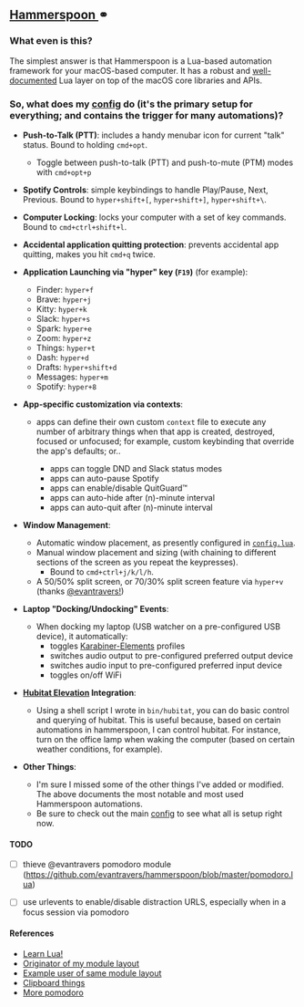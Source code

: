 ## [ Hammerspoon ](https://www.hammerspoon.org)⚭

### What even is this?

The simplest answer is that Hammerspoon is a Lua-based automation framework for
your macOS-based computer. It has a robust and [well-documented](http://www.hammerspoon.org/docs/) Lua layer on top
of the macOS core libraries and APIs.

### So, what does my [config](hammerspoon.symlink/config.lua) do (it's the primary setup for everything; and contains the trigger for many automations)?

- **Push-to-Talk (PTT)**: includes a handy menubar icon for current "talk" status. Bound to holding `cmd+opt`.

  - Toggle between push-to-talk (PTT) and push-to-mute (PTM) modes with `cmd+opt+p`

- **Spotify Controls**: simple keybindings to handle Play/Pause, Next, Previous.
  Bound to `hyper+shift+[`, `hyper+shift+]`, `hyper+shift+\`.

- **Computer Locking**: locks your computer with a set of key commands. Bound to
  `cmd+ctrl+shift+l`.

- **Accidental application quitting protection**: prevents accidental app quitting,
  makes you hit `cmd+q` twice.

- **Application Launching via "hyper" key (`F19`)** (for example):

  - Finder: `hyper+f`
  - Brave: `hyper+j`
  - Kitty: `hyper+k`
  - Slack: `hyper+s`
  - Spark: `hyper+e`
  - Zoom: `hyper+z`
  - Things: `hyper+t`
  - Dash: `hyper+d`
  - Drafts: `hyper+shift+d`
  - Messages: `hyper+m`
  - Spotify: `hyper+8`

- **App-specific customization via contexts**:

  - apps can define their own custom `context` file to execute any number of
    arbitrary things when that app is created, destroyed, focused or unfocused;
    for example, custom keybinding that override the app's defaults; or..

    * apps can toggle DND and Slack status modes
    * apps can auto-pause Spotify
    * apps can enable/disable QuitGuard™
    * apps can auto-hide after (n)-minute interval
    * apps can auto-quit after (n)-minute interval

- **Window Management**:

  - Automatic window placement, as presently configured in [`config.lua`](hammerspoon.symlink/config.lua).
  - Manual window placement and sizing (with chaining to different sections of
    the screen as you repeat the keypresses).
    - Bound to `cmd+ctrl+j/k/l/h`.
  - A 50/50% split screen, or 70/30% split screen feature via `hyper+v` (thanks
    [@evantravers!](https://github.com/evantravers/hammerspoon/blob/master/movewindows.lua#L72-L112))

- **Laptop "Docking/Undocking" Events**:

  - When docking my laptop (USB watcher on a pre-configured USB device), it automatically:
    - toggles [Karabiner-Elements](https://github.com/tekezo/Karabiner-Elements) profiles
    - switches audio output to pre-configured preferred output device
    - switches audio input to pre-configured preferred input device
    - toggles on/off WiFi

- **[Hubitat Elevation](https://www.hubitat.com) Integration**:

  - Using a shell script I wrote in `bin/hubitat`, you can do basic control and querying of hubitat. This is useful because, based on certain automations in hammerspoon, I can control hubitat. For instance, turn on the office lamp when waking the computer (based on certain weather conditions, for example).

- **Other Things**:

  - I'm sure I missed some of the other things I've added or
    modified. The above documents the most notable and most used Hammerspoon automations.
  - Be sure to check out the main [config](hammerspoon.symlink/config.lua) to see what all is setup right now.

#### TODO

- [ ] thieve @evantravers pomodoro module (https://github.com/evantravers/hammerspoon/blob/master/pomodoro.lua)
- [ ] use urlevents to enable/disable distraction URLS, especially when in a
  focus session via pomodoro


#### References

- [Learn Lua!](https://learnxinyminutes.com/docs/lua/)
- [Originator of my module layout](https://github.com/szymonkaliski/dotfiles/tree/master/Dotfiles/hammerspoon)
- [Example user of same module layout](https://github.com/AhmedAbdulrahman/dotfiles/blob/master/hammerspoon/init.lua)
- [Clipboard things](https://github.com/victorandree/dotfiles/blob/master/hammerspoon/.hammerspoon/common.lua)
- [More pomodoro](https://github.com/jacks808/hammerspoon-config/blob/master/pomodoor/pomodoor.lua)
